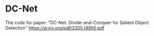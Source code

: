 # DC-Net
The code for paper: "DC-Net: Divide-and-Conquer for Salient Object Detection" 
https://arxiv.org/pdf/2305.14955.pdf
